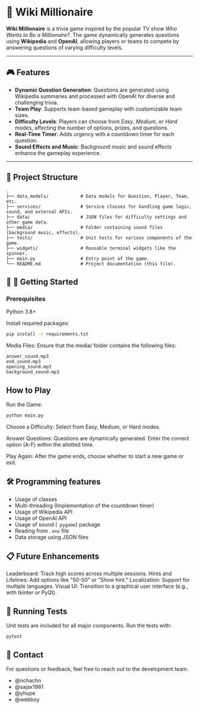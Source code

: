 # 🧠 Wiki Millionaire

**Wiki Millionaire** is a trivia game inspired by the popular TV show *Who Wants to Be a Millionaire?*. The game dynamically generates questions using **Wikipedia** and **OpenAI**, allowing players or teams to compete by answering questions of varying difficulty levels.

---

## 🎮 Features

- **Dynamic Question Generation**: Questions are generated using Wikipedia summaries and processed with OpenAI for diverse and challenging trivia.
- **Team Play**: Supports team-based gameplay with customizable team sizes.
- **Difficulty Levels**: Players can choose from *Easy*, *Medium*, or *Hard* modes, affecting the number of options, prizes, and questions.
- **Real-Time Timer**: Adds urgency with a countdown timer for each question.
- **Sound Effects and Music**: Background music and sound effects enhance the gameplay experience.

---

## 📂 Project Structure

```plaintext
.
├── data_models/            # Data models for Question, Player, Team, etc.
├── services/               # Service classes for handling game logic, sound, and external APIs.
├── data/                   # JSON files for difficulty settings and other game data.
├── media/                  # Folder containing sound files (background music, effects).
├── tests/                  # Unit tests for various components of the game.
├── widgets/                # Reusable terminal widgets like the spinner.
├── main.py                 # Entry point of the game.
└── README.md               # Project documentation (this file).
```

## 🚀 🚀 Getting Started
### Prerequisites
Python 3.8+

Install required packages:
```bash
pip install -r requirements.txt
```
Media Files: Ensure that the media/ folder contains the following files:

```
answer_sound.mp3
end_sound.mp3
opening_sound.mp3
background_sound.mp3
```
## How to Play
Run the Game:

```bash
python main.py
```
Choose a Difficulty: Select from Easy, Medium, or Hard modes.

Answer Questions: Questions are dynamically generated. Enter the correct option (A-F) within the allotted time.

Play Again: After the game ends, choose whether to start a new game or exit.

## 🛠 Programming features
- Usage of classes
- Multi-threading (Implementation of the countdown timer)
- Usage of Wikipedia API
- Usage of OpenAI API
- Usage of sound (``` pygame```) package
- Reading from ```.env``` file
- Data storage using JSON files

## 📋 Future Enhancements
Leaderboard: Track high scores across multiple sessions.
Hints and Lifelines: Add options like "50-50" or "Show hint."
Localization: Support for multiple languages.
Visual UI: Transition to a graphical user interface (e.g., with tkinter or PyQt).
## 🧪 Running Tests
Unit tests are included for all major components. Run the tests with:
```
pytest

```

## 📧 Contact
For questions or feedback, feel free to reach out to the development team.

- @nchachn
- @sajax1981
- @yhupe
- @webboy